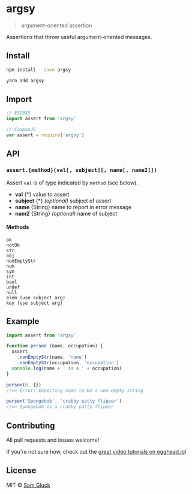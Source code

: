 # argsy

> argument-oriented assertion

Assertions that throw useful argument-oriented messages.

## Install

```sh
npm install --save argsy
```

```sh
yarn add argsy
```

## Import

```js
// ES2015
import assert from 'argsy'
```

```js
// CommonJS
var assert = require('argsy')
```

## API

### `assert.{method}(val[, subject][, name[, name2]])`

Assert `val` is of type indicated by `method` (see below).

- __val__ {*} value to assert
- __subject__ {*} _(optional)_ subject of assert
- __name__ {String} name to report in error message
- __nam2__ {String} _(optional)_ name of subject

#### Methods

```
ok
notOk
str
obj
nonEmptyStr
num
sym
int
bool
undef
null
elem (use subject arg)
key (use subject arg)
```

## Example

```js
import assert from 'argsy'

function person (name, occupation) {
  assert
    .nonEmptyStr(name, 'name')
    .nonEmptyStr(occupation, 'occupation')
  console.log(name + ' is a ' + occupation)
}

person(0, {})
//=> Error: Expecting name to be a non-empty string

person('Spongebob', 'crabby patty flipper')
//=> Spongebob is a crabby patty flipper
```

## Contributing

All pull requests and issues welcome!

If you're not sure how, check out the [great video tutorials on egghead.io](http://bit.ly/2aVzthz)!

## License

MIT © [Sam Gluck](https://github.com/sdgluck)


